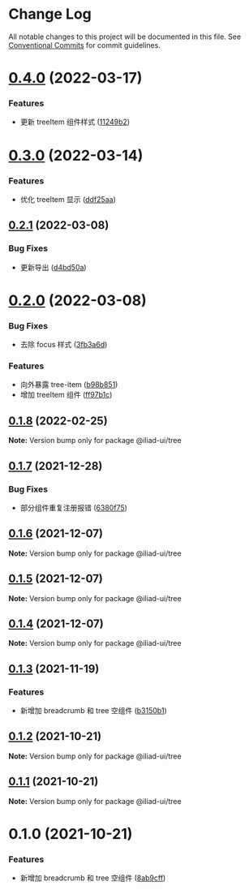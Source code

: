 # Change Log

All notable changes to this project will be documented in this file.
See [Conventional Commits](https://conventionalcommits.org) for commit guidelines.

# [0.4.0](https://github.com/gaoding-inc/iliad-ui/compare/@iliad-ui/tree@0.3.0...@iliad-ui/tree@0.4.0) (2022-03-17)

### Features

-   更新 treeItem 组件样式 ([11249b2](https://github.com/gaoding-inc/iliad-ui/commit/11249b2cf95a02d1df9dd4c84f94a0113714d027))

# [0.3.0](https://github.com/gaoding-inc/iliad-ui/compare/@iliad-ui/tree@0.2.1...@iliad-ui/tree@0.3.0) (2022-03-14)

### Features

-   优化 treeItem 显示 ([ddf25aa](https://github.com/gaoding-inc/iliad-ui/commit/ddf25aa6d011d10d8ef689d429666799839eee2c))

## [0.2.1](https://github.com/gaoding-inc/iliad-ui/compare/@iliad-ui/tree@0.2.0...@iliad-ui/tree@0.2.1) (2022-03-08)

### Bug Fixes

-   更新导出 ([d4bd50a](https://github.com/gaoding-inc/iliad-ui/commit/d4bd50ac3e6588769332219493f1fa360849452d))

# [0.2.0](https://github.com/gaoding-inc/iliad-ui/compare/@iliad-ui/tree@0.1.8...@iliad-ui/tree@0.2.0) (2022-03-08)

### Bug Fixes

-   去除 focus 样式 ([3fb3a6d](https://github.com/gaoding-inc/iliad-ui/commit/3fb3a6dbcea5401abbd51a56617c677a98a162b3))

### Features

-   向外暴露 tree-item ([b98b851](https://github.com/gaoding-inc/iliad-ui/commit/b98b851c6cbb5076c92d26ff1a2c141d0d5eaec2))
-   增加 treeItem 组件 ([ff97b1c](https://github.com/gaoding-inc/iliad-ui/commit/ff97b1cd7c2cc8f2f375686efa9b22bf78df935f))

## [0.1.8](https://github.com/gaoding-inc/iliad-ui/compare/@iliad-ui/tree@0.1.7...@iliad-ui/tree@0.1.8) (2022-02-25)

**Note:** Version bump only for package @iliad-ui/tree

## [0.1.7](https://github.com/gaoding-inc/iliad-ui/compare/@iliad-ui/tree@0.1.6...@iliad-ui/tree@0.1.7) (2021-12-28)

### Bug Fixes

-   部分组件重复注册报错 ([6380f75](https://github.com/gaoding-inc/iliad-ui/commit/6380f7567a4929cfd10105e3252d25600f19173b))

## [0.1.6](https://github.com/gaoding-inc/iliad-ui/compare/@iliad-ui/tree@0.1.5...@iliad-ui/tree@0.1.6) (2021-12-07)

**Note:** Version bump only for package @iliad-ui/tree

## [0.1.5](https://github.com/gaoding-inc/iliad-ui/compare/@iliad-ui/tree@0.1.4...@iliad-ui/tree@0.1.5) (2021-12-07)

**Note:** Version bump only for package @iliad-ui/tree

## [0.1.4](https://github.com/gaoding-inc/iliad-ui/compare/@iliad-ui/tree@0.1.3...@iliad-ui/tree@0.1.4) (2021-12-07)

**Note:** Version bump only for package @iliad-ui/tree

## [0.1.3](https://github.com/gaoding-inc/iliad-ui/compare/@iliad-ui/tree@0.1.2...@iliad-ui/tree@0.1.3) (2021-11-19)

### Features

-   新增加 breadcrumb 和 tree 空组件 ([b3150b1](https://github.com/gaoding-inc/iliad-ui/commit/b3150b12bc271404d08b4e46d068568df68444d2))

## [0.1.2](https://github.com/gaoding-inc/iliad-ui/compare/@iliad-ui/tree@0.1.1...@iliad-ui/tree@0.1.2) (2021-10-21)

**Note:** Version bump only for package @iliad-ui/tree

## [0.1.1](https://github.com/gaoding-inc/iliad-ui/compare/@iliad-ui/tree@0.1.0...@iliad-ui/tree@0.1.1) (2021-10-21)

**Note:** Version bump only for package @iliad-ui/tree

# 0.1.0 (2021-10-21)

### Features

-   新增加 breadcrumb 和 tree 空组件 ([8ab9cff](https://github.com/gaoding-inc/iliad-ui/commit/8ab9cff9b5efd0b792bafea53723122a67f77017))
